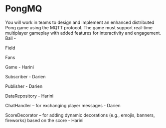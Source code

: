 # PongMQ
You will work in teams to design and implement an enhanced distributed Pong game using the MQTT protocol. The game must support real-time multiplayer gameplay with added features for interactivity and engagement.
Ball - 

Field

Fans

Game - Harini 

Subscriber - Darien

Publisher - Darien

DataRepository - Harini 

ChatHandler – for exchanging player messages - Darien

ScoreDecorator – for adding dynamic decorations (e.g., emojis, banners, fireworks) based on the score - Harini 